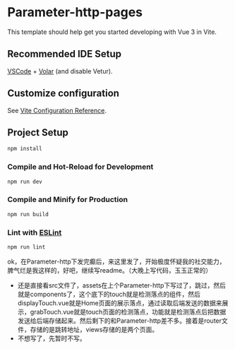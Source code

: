 # Parameter-http-pages

This template should help get you started developing with Vue 3 in Vite.

## Recommended IDE Setup

[VSCode](https://code.visualstudio.com/) + [Volar](https://marketplace.visualstudio.com/items?itemName=Vue.volar) (and disable Vetur).

## Customize configuration

See [Vite Configuration Reference](https://vite.dev/config/).

## Project Setup

```sh
npm install
```

### Compile and Hot-Reload for Development

```sh
npm run dev
```

### Compile and Minify for Production

```sh
npm run build
```

### Lint with [ESLint](https://eslint.org/)

```sh
npm run lint
```





ok，在Parameter-http下发完癫后，来这里发了，开始极度怀疑我的社交能力，脾气烂是我这样的，好吧，继续写readme。（大晚上写代码，玉玉正常的）

* 还是直接看src文件了，assets在上个Parameter-http下写过了，跳过，然后就是components了，这个底下的touch就是检测落点的组件，然后displayTouch.vue就是Home页面的展示落点，通过读取后端发送的数据来展示，grabTouch.vue就是touch页面的检测落点，功能就是检测落点后把数据发送给后端存储起来。然后剩下的和Parameter-http差不多。接着是router文件，存储的是跳转地址，views存储的是两个页面。
* 不想写了，先暂时不写。
